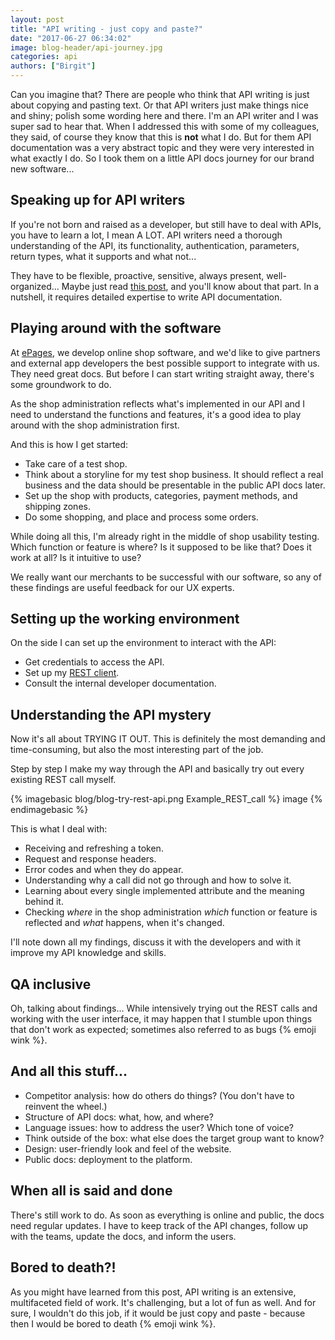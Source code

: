 ```yaml
---
layout: post
title: "API writing - just copy and paste?"
date: "2017-06-27 06:34:02"
image: blog-header/api-journey.jpg
categories: api
authors: ["Birgit"]
---
```


Can you imagine that?
There are people who think that API writing is just about copying and pasting text.
Or that API writers just make things nice and shiny; polish some wording here and there.
I'm an API writer and I was super sad to hear that.
When I addressed this with some of my colleagues, they said, of course they know that this is **not** what I do.
But for them API documentation was a very abstract topic and they were very interested in what exactly I do.
So I took them on a little API docs journey for our brand new software...

## Speaking up for API writers

If you're not born and raised as a developer, but still have to deal with APIs, you have to learn a lot, I mean A LOT.
API writers need a thorough understanding of the API, its functionality, authentication, parameters, return types, what it supports and what not...

They have to be flexible, proactive, sensitive, always present, well-organized...
Maybe just read [this post](https://developer.epages.com/blog/2016/11/30/what-its-like-to-be-an-agile-technical-writer.html), and you'll know about that part.
In a nutshell, it requires detailed expertise to write API documentation.

## Playing around with the software

At [ePages](https://www.epages.com/en/), we develop online shop software, and we'd like to give partners and external app developers the best possible support to integrate with us.
They need great docs.
But before I can start writing straight away, there's some groundwork to do.

As the shop administration reflects what's implemented in our API and I need to understand the functions and features, it's a good idea to play around with the shop administration first.

And this is how I get started:

* Take care of a test shop.
* Think about a storyline for my test shop business.
It should reflect a real business and the data should be presentable in the public API docs later.
* Set up the shop with products, categories, payment methods, and shipping zones.
* Do some shopping, and place and process some orders.

While doing all this, I'm already right in the middle of shop usability testing.
Which function or feature is where?
Is it supposed to be like that?
Does it work at all?
Is it intuitive to use?

We really want our merchants to be successful with our software, so any of these findings are useful feedback for our UX experts.

## Setting up the working environment

On the side I can set up the environment to interact with the API:

* Get credentials to access the API.
* Set up my [REST client](https://paw.cloud/).
* Consult the internal developer documentation.

## Understanding the API mystery

Now it's all about TRYING IT OUT.
This is definitely the most demanding and time-consuming, but also the most interesting part of the job.

Step by step I make my way through the API and basically try out every existing REST call myself.

{% imagebasic blog/blog-try-rest-api.png Example_REST_call %} image {% endimagebasic %}

This is what I deal with:

* Receiving and refreshing a token.
* Request and response headers.
* Error codes and when they do appear.
* Understanding why a call did not go through and how to solve it.
* Learning about every single implemented attribute and the meaning behind it.
* Checking *where* in the shop administration *which* function or feature is reflected and *what* happens, when it's changed.

I'll note down all my findings, discuss it with the developers and with it improve my API knowledge and skills.

## QA inclusive

Oh, talking about findings...
While intensively trying out the REST calls and working with the user interface, it may happen that I stumble upon things that don't work as expected; sometimes also referred to as bugs {% emoji wink %}.

## And all this stuff...

* Competitor analysis: how do others do things?
(You don't have to reinvent the wheel.)
* Structure of API docs: what, how, and where?
* Language issues: how to address the user?
Which tone of voice?
* Think outside of the box: what else does the target group want to know?
* Design: user-friendly look and feel of the website.
* Public docs: deployment to the platform.

## When all is said and done

There's still work to do.
As soon as everything is online and public, the docs need regular updates.
I have to keep track of the API changes, follow up with the teams, update the docs, and inform the users.

## Bored to death?!

As you might have learned from this post, API writing is an extensive, multifaceted field of work.
It's challenging, but a lot of fun as well.
And for sure, I wouldn't do this job, if it would be just copy and paste - because then I would be bored to death {% emoji wink %}.
